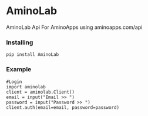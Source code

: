 # AminoLab
AminoLab Api For AminoApps using aminoapps.com/api

### Installing
`pip install AminoLab`

### Example
```python3
#Login
import aminolab
client = aminolab.Client()
email = input("Email >> ")
password = input("Password >> ")
client.auth(email=email, password=password)
```
